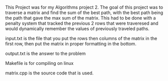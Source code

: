 This Project was for my Algorithms project 2. The goal of this project was to traverse a matrix and find the sum of the best path, with the best path being the path that gave the max sum of the matrix. This had to be done with a penalty system that tracked the previous 2 rows that were traveresed and would dynamically remember the values of previously traveled paths. 

input.txt is the file that you put the rows then columns of the matrix in the first row, then put the matrix in proper formatting in the bottom.

output.txt is the answer to the problem

Makefile is for compiling on linux

matrix.cpp is the source code that is used.
